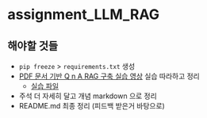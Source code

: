 # assignment_LLM_RAG

## 해야할 것들
* `pip freeze` > `requirements.txt` 생성
* [PDF 문서 기반 Q n A RAG 구축 실습 영상](https://www.youtube.com/watch?v=Ga6kqHVKo9g) 실습 따라하고 정리 
  * [실습 파일](https://github.com/nyum76/assignment_LLM_RAG/blob/main/RAG/LLM_RAG.ipynb)
* 주석 더 자세히 달고 개념 markdown 으로 정리
* README.md 최종 정리 (피드백 받은거 바탕으로)